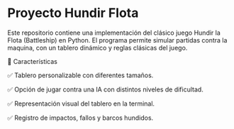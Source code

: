 # Proyecto Hundir Flota
Este repositorio contiene una implementación del clásico juego Hundir la Flota (Battleship) en Python. El programa permite simular partidas contra la maquina, con un tablero dinámico y reglas clásicas del juego.

📌 Características


✅ Tablero personalizable con diferentes tamaños.

✅ Opción de jugar contra una IA con distintos niveles de dificultad.

✅ Representación visual del tablero en la terminal.

✅ Registro de impactos, fallos y barcos hundidos.



